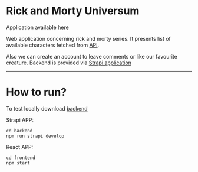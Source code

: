 # Rick and Morty Universum

Application available [here](https://rick-and-morty-universum.netlify.app/)

Web application concerning rick and morty series. It presents list of available characters fetched from [API](https://rickandmortyapi.com/).

Also we can create an account to leave comments or like our favourite creature.
Backend is provided via [Strapi application](https://rick-and-morty-universe-strapi.herokuapp.com/)

---

# How to run?

To test locally download [backend](https://github.com/maciopelo/rick-and-morty-universum)

Strapi APP:

`cd backend`\
`npm run strapi develop`

React APP:

`cd frontend`\
`npm start`

